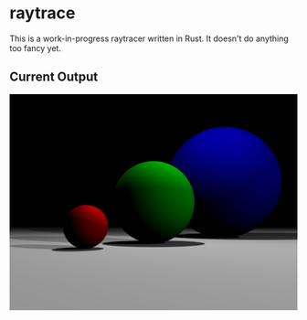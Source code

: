 # raytrace

This is a work-in-progress raytracer written in Rust. It doesn't do anything too fancy yet.

## Current Output
![Current raytracer output](output.png)

